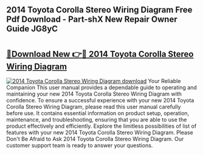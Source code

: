 ## 2014 Toyota Corolla Stereo Wiring Diagram Free Pdf Download - Part-shX New Repair Owner Guide JG8yC

# <h2><a href="http://dfhuhte.blite.top/?on=2014+Toyota+Corolla+Stereo+Wiring+Diagram">🔗Download New 👉🔴 2014 Toyota Corolla Stereo Wiring Diagram</a></h2>

[![2014 Toyota Corolla Stereo Wiring Diagram download](https://i.imgur.com/lujVjoI.png)](http://dfhuhte.blite.top/?on=2014+Toyota+Corolla+Stereo+Wiring+Diagram)
Your Reliable Companion This user manual provides a dependable guide to operating and maintaining your new 2014 Toyota Corolla Stereo Wiring Diagram with confidence. To ensure a successful experience with your new 2014 Toyota Corolla Stereo Wiring Diagram, please read this user manual carefully before use. It contains essential information on product setup, operation, maintenance, and troubleshooting, ensuring that you are able to use the product effectively and efficiently. Explore the limitless possibilities of list of features with your new 2014 Toyota Corolla Stereo Wiring Diagram. Please Don't Be Afraid to Ask 2014 Toyota Corolla Stereo Wiring Diagram. Our customer support team is ready to answer your questions.
